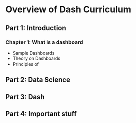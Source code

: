 # Overview of Dash Curriculum

## Part 1: Introduction

### Chapter 1: What is a dashboard

- Sample Dashboards
- Theory on Dashboards
- Principles of 

## Part 2: Data Science

## Part 3: Dash

## Part 4: Important stuff
